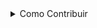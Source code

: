 <details>
  <summary>Como Contribuir</summary>

  ### Guia de Contribuição

  Olá! Agradecemos seu interesse em contribuir com este projeto. Para garantir um processo tranquilo, por favor, siga estas diretrizes:

  1.  **Faça um fork do repositório.**
  2.  **Crie uma branch para sua feature ou correção de bug.** Use um nome descritivo (ex: `feature/nova-pagina-de-contato`).
  3.  **Faça suas alterações.** Lembre-se de seguir as convenções de código do projeto.
  4.  **Commit suas mudanças.** Mensagens de commit claras são muito importantes.
  5.  **Envie para seu fork.**
  6.  **Abra um Pull Request.** Forneça uma descrição detalhada das suas alterações e por que elas são necessárias.

</details>